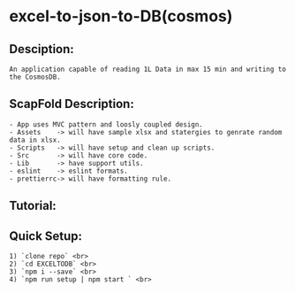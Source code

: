 # excel-to-json-to-DB(cosmos)

## Desciption:

    An application capable of reading 1L Data in max 15 min and writing to the CosmosDB.

## ScapFold Description:

    - App uses MVC pattern and loosly coupled design.
    - Assets    -> will have sample xlsx and statergies to genrate random data in xlsx.
    - Scripts   -> will have setup and clean up scripts.
    - Src       -> will have core code.
    - Lib       -> have support utils.
    - eslint    -> eslint formats.
    - prettierrc-> will have formatting rule.

## Tutorial:

## Quick Setup:

    1) `clone repo` <br>
    2) `cd EXCELTODB` <br>
    3) `npm i --save` <br>
    4) `npm run setup | npm start ` <br>
